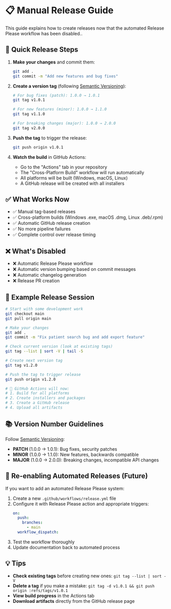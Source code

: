 # 📋 Manual Release Guide

This guide explains how to create releases now that the automated Release Please workflow has been disabled..

## 🚀 Quick Release Steps

1. **Make your changes** and commit them:
   ```bash
   git add .
   git commit -m "Add new features and bug fixes"
   ```

2. **Create a version tag** (following [Semantic Versioning](https://semver.org/)):
   ```bash
   # For bug fixes (patch): 1.0.0 → 1.0.1
   git tag v1.0.1
   
   # For new features (minor): 1.0.0 → 1.1.0  
   git tag v1.1.0
   
   # For breaking changes (major): 1.0.0 → 2.0.0
   git tag v2.0.0
   ```

3. **Push the tag** to trigger the release:
   ```bash
   git push origin v1.0.1
   ```

4. **Watch the build** in GitHub Actions:
   - Go to the "Actions" tab in your repository
   - The "Cross-Platform Build" workflow will run automatically
   - All platforms will be built (Windows, macOS, Linux)
   - A GitHub release will be created with all installers

## ✅ What Works Now

- ✅ Manual tag-based releases
- ✅ Cross-platform builds (Windows .exe, macOS .dmg, Linux .deb/.rpm)
- ✅ Automatic GitHub release creation
- ✅ No more pipeline failures
- ✅ Complete control over release timing

## ❌ What's Disabled

- ❌ Automatic Release Please workflow
- ❌ Automatic version bumping based on commit messages
- ❌ Automatic changelog generation
- ❌ Release PR creation

## 🔧 Example Release Session

```bash
# Start with some development work
git checkout main
git pull origin main

# Make your changes
git add .
git commit -m "Fix patient search bug and add export feature"

# Check current version (look at existing tags)
git tag --list | sort -V | tail -5

# Create next version tag
git tag v1.2.0

# Push the tag to trigger release
git push origin v1.2.0

# 🎉 GitHub Actions will now:
# 1. Build for all platforms
# 2. Create installers and packages  
# 3. Create a GitHub release
# 4. Upload all artifacts
```

## 📚 Version Number Guidelines

Follow [Semantic Versioning](https://semver.org/):

- **PATCH** (1.0.0 → 1.0.1): Bug fixes, security patches
- **MINOR** (1.0.0 → 1.1.0): New features, backwards compatible
- **MAJOR** (1.0.0 → 2.0.0): Breaking changes, incompatible API changes

## 🔄 Re-enabling Automated Releases (Future)

If you want to add an automated Release Please system:

1. Create a new `.github/workflows/release.yml` file
2. Configure it with Release Please action and appropriate triggers:
   ```yaml
   on:
     push:
       branches:
         - main
     workflow_dispatch:
   ```
3. Test the workflow thoroughly
4. Update documentation back to automated process

## 💡 Tips

- **Check existing tags** before creating new ones: `git tag --list | sort -V`
- **Delete a tag** if you make a mistake: `git tag -d v1.0.1 && git push origin :refs/tags/v1.0.1`
- **View build progress** in the Actions tab
- **Download artifacts** directly from the GitHub release page
